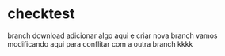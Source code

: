 # checktest
branch download
adicionar algo aqui e criar nova branch
vamos modificando aqui para conflitar com a outra branch kkkk

